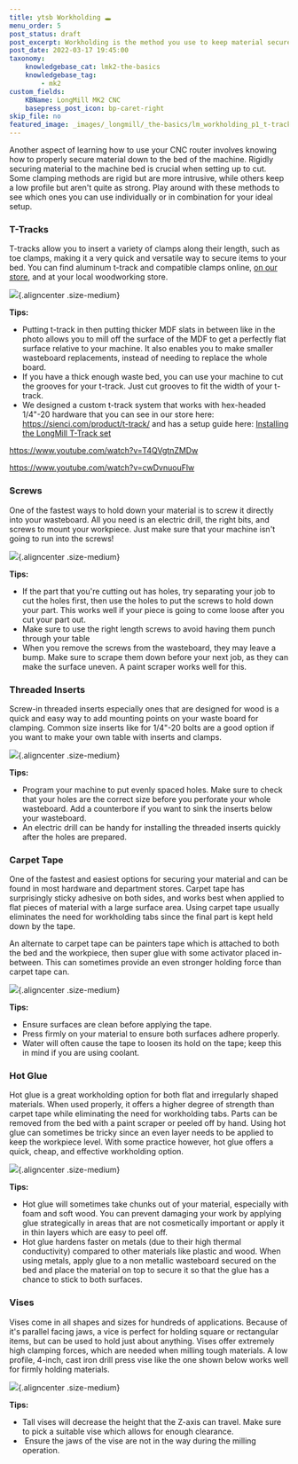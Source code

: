 ```yaml
---
title: ytsb Workholding 🕳️
menu_order: 5
post_status: draft
post_excerpt: Workholding is the method you use to keep material secured while cutting on a CNC machine. Methods include T-tracks, threaded inserts, clamps and hot glue.
post_date: 2022-03-17 19:45:00
taxonomy:
    knowledgebase_cat: lmk2-the-basics
    knowledgebase_tag:
        - mk2
custom_fields:
    KBName: LongMill MK2 CNC
    basepress_post_icon: bp-caret-right
skip_file: no
featured_image: _images/_longmill/_the-basics/lm_workholding_p1_t-track.jpg
---
```


Another aspect of learning how to use your CNC router involves knowing how to properly secure material down to the bed of the machine. Rigidly securing material to the machine bed is crucial when setting up to cut. Some clamping methods are rigid but are more intrusive, while others keep a low profile but aren't quite as strong. Play around with these methods to see which ones you can use individually or in combination for your ideal setup.

### T-Tracks

T-tracks allow you to insert a variety of clamps along their length, such as toe clamps, making it a very quick and versatile way to secure items to your bed. You can find aluminum t-track and compatible clamps online, <a href="https://sienci.com/product/t-track/">on our store</a>, and at your local woodworking store.

![](/_images/_longmill/_the-basics/lm_workholding_p1_t-track.jpg){.aligncenter .size-medium}

<b>Tips:</b>

<ul>
<li>Putting t-track in then putting thicker MDF slats in between like in the photo allows you to mill off the surface of the MDF to get a perfectly flat surface relative to your machine. It also enables you to make smaller wasteboard replacements, instead of needing to replace the whole board.</li>
<li>If you have a thick enough waste bed, you can use your machine to cut the grooves for your t-track. Just cut grooves to fit the width of your t-track.</li>
<li>We designed a custom t-track system that works with hex-headed 1/4"-20 hardware that you can see in our store here: <a href="https://sienci.com/product/t-track/" target="_blank" rel="noopener">https://sienci.com/product/t-track/</a> and has a setup guide here: <a href="https://resources.sienci.com/view/assembling-add-ons/" target="_blank" rel="noopener">Installing the LongMill T-Track set</a></li>
</ul>

https://www.youtube.com/watch?v=T4QVgtnZMDw

https://www.youtube.com/watch?v=cwDvnuouFlw

### Screws

One of the fastest ways to hold down your material is to screw it directly into your wasteboard. All you need is an electric drill, the right bits, and screws to mount your workpiece. Just make sure that your machine isn't going to run into the screws!

![](/_images/_longmill/_the-basics/lm_workholding_p2_Screws.jpg){.aligncenter .size-medium}

<b>Tips:</b>

<ul>
<li>If the part that you're cutting out has holes, try separating your job to cut the holes first, then use the holes to put the screws to hold down your part. This works well if your piece is going to come loose after you cut your part out.</li>
<li>Make sure to use the right length screws to avoid having them punch through your table</li>
<li>When you remove the screws from the wasteboard, they may leave a bump. Make sure to scrape them down before your next job, as they can make the surface uneven. A paint scraper works well for this.</li>
</ul>

### Threaded Inserts

Screw-in threaded inserts especially ones that are designed for wood is a quick and easy way to add mounting points on your waste board for clamping. Common size inserts like for 1/4"-20 bolts are a good option if you want to make your own table with inserts and clamps.

![](/_images/_longmill/_the-basics/lm_workholding_p3_ThreadedIn.jpg){.aligncenter .size-medium}

<b>Tips:</b>

<ul>
<li>Program your machine to put evenly spaced holes. Make sure to check that your holes are the correct size before you perforate your whole wasteboard. Add a counterbore if you want to sink the inserts below your wasteboard.</li>
<li>An electric drill can be handy for installing the threaded inserts quickly after the holes are prepared.</li>
</ul>

### Carpet Tape

One of the fastest and easiest options for securing your material and can be found in most hardware and department stores. Carpet tape has surprisingly sticky adhesive on both sides, and works best when applied to flat pieces of material with a large surface area. Using carpet tape usually eliminates the need for workholding tabs since the final part is kept held down by the tape.

An alternate to carpet tape can be painters tape which is attached to both the bed and the workpiece, then super glue with some activator placed in-between. This can sometimes provide an even stronger holding force than carpet tape can.

![](/_images/_longmill/_the-basics/lm_workholding_p4_Tape.jpg){.aligncenter .size-medium}

<b>Tips:</b>

<ul>
<li>Ensure surfaces are clean before applying the tape.</li>
<li>Press firmly on your material to ensure both surfaces adhere properly.</li>
<li>Water will often cause the tape to loosen its hold on the tape; keep this in mind if you are using coolant.</li>
</ul>

### Hot Glue

Hot glue is a great workholding option for both flat and irregularly shaped materials. When used properly, it offers a higher degree of strength than carpet tape while eliminating the need for workholding tabs. Parts can be removed from the bed with a paint scraper or peeled off by hand. Using hot glue can sometimes be tricky since an even layer needs to be applied to keep the workpiece level. With some practice however, hot glue offers a quick, cheap, and effective workholding option.

![](/_images/_longmill/_the-basics/lm_workholding_p5_HotGlue.jpg){.aligncenter .size-medium}

<b>Tips:</b>

<ul>
<li>Hot glue will sometimes take chunks out of your material, especially with foam and soft wood. You can prevent damaging your work by applying glue strategically in areas that are not cosmetically important or apply it in thin layers which are easy to peel off.</li>
<li>Hot glue hardens faster on metals (due to their high thermal conductivity) compared to other materials like plastic and wood. When using metals, apply glue to a non metallic wasteboard secured on the bed and place the material on top to secure it so that the glue has a chance to stick to both surfaces.</li>
</ul>

### Vises

Vises come in all shapes and sizes for hundreds of applications. Because of it's parallel facing jaws, a vice is perfect for holding square or rectangular items, but can be used to hold just about anything. Vises offer extremely high clamping forces, which are needed when milling tough materials. A low profile, 4-inch, cast iron drill press vise like the one shown below works well for firmly holding materials.

![](/_images/_longmill/_the-basics/lm_workholding_p6_Vise.jpg){.aligncenter .size-medium}

<b>Tips:</b>

<ul>
<li>Tall vises will decrease the height that the Z-axis can travel. Make sure to pick a suitable vise which allows for enough clearance.</li>
<li> Ensure the jaws of the vise are not in the way during the milling operation.</li>
</ul>
